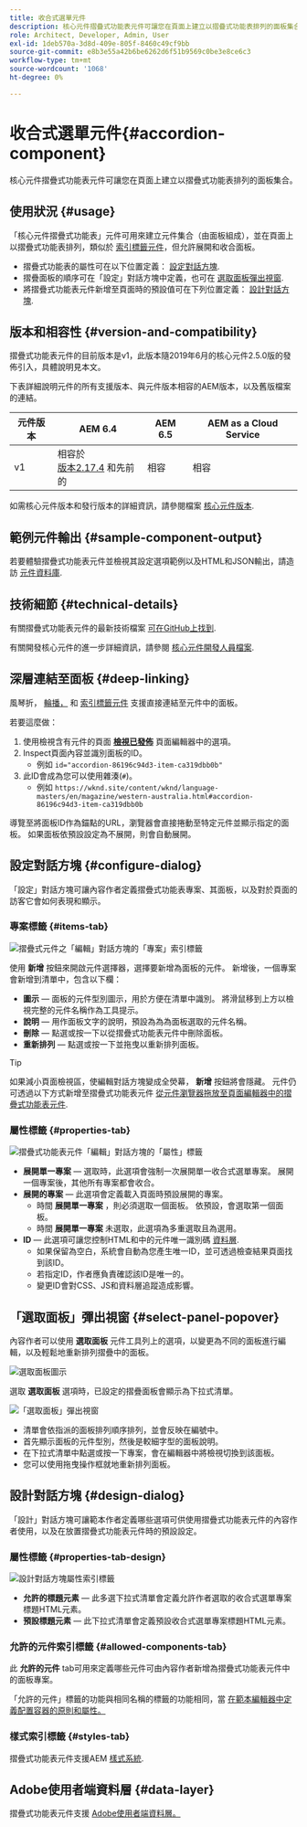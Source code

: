 ```yaml
---
title: 收合式選單元件
description: 核心元件摺疊式功能表元件可讓您在頁面上建立以摺疊式功能表排列的面板集合。
role: Architect, Developer, Admin, User
exl-id: 1deb570a-3d8d-409e-805f-8460c49cf9bb
source-git-commit: e8b3e55a42b6be6262d6f51b9569c0be3e8ce6c3
workflow-type: tm+mt
source-wordcount: '1068'
ht-degree: 0%

---
```


# 收合式選單元件{#accordion-component}

核心元件摺疊式功能表元件可讓您在頁面上建立以摺疊式功能表排列的面板集合。

## 使用狀況 {#usage}

「核心元件摺疊式功能表」元件可用來建立元件集合（由面板組成），並在頁面上以摺疊式功能表排列，類似於 [索引標籤元件](tabs.md)，但允許展開和收合面板。

* 摺疊式功能表的屬性可在以下位置定義： [設定對話方塊](#configure-dialog).
* 摺疊面板的順序可在「設定」對話方塊中定義，也可在 [選取面板彈出視窗](#select-panel-popover).
* 將摺疊式功能表元件新增至頁面時的預設值可在下列位置定義： [設計對話方塊](#design-dialog).

## 版本和相容性 {#version-and-compatibility}

摺疊式功能表元件的目前版本是v1，此版本隨2019年6月的核心元件2.5.0版的發佈引入，具體說明見本文。

下表詳細說明元件的所有支援版本、與元件版本相容的AEM版本，以及舊版檔案的連結。

| 元件版本 | AEM 6.4 | AEM 6.5 | AEM as a Cloud Service  |
|--- |--- |---|---|
| v1 | 相容於<br>[版本2.17.4](/help/versions.md) 和先前的 | 相容 | 相容 |

如需核心元件版本和發行版本的詳細資訊，請參閱檔案 [核心元件版本](/help/versions.md).

## 範例元件輸出 {#sample-component-output}

若要體驗摺疊式功能表元件並檢視其設定選項範例以及HTML和JSON輸出，請造訪 [元件資料庫](https://adobe.com/go/aem_cmp_library_accordion).

## 技術細節 {#technical-details}

有關摺疊式功能表元件的最新技術檔案 [可在GitHub上找到](https://adobe.com/go/aem_cmp_tech_accordion_v1).

有關開發核心元件的進一步詳細資訊，請參閱 [核心元件開發人員檔案](/help/developing/overview.md).

## 深層連結至面板 {#deep-linking}

風琴折， [輪播，](carousel.md) 和 [索引標籤元件](tabs.md) 支援直接連結至元件中的面板。

若要這麼做：

1. 使用檢視含有元件的頁面 **[檢視已發佈](https://experienceleague.adobe.com/docs/experience-manager-cloud-service/sites/authoring/fundamentals/editing-content.html#view-as-published)** 頁面編輯器中的選項。
1. Inspect頁面內容並識別面板的ID。
   * 例如 `id="accordion-86196c94d3-item-ca319dbb0b"`
1. 此ID會成為您可以使用雜湊(`#`)。
   * 例如 `https://wknd.site/content/wknd/language-masters/en/magazine/western-australia.html#accordion-86196c94d3-item-ca319dbb0b`

導覽至將面板ID作為錨點的URL，瀏覽器會直接捲動至特定元件並顯示指定的面板。 如果面板依預設設定為不展開，則會自動展開。

## 設定對話方塊 {#configure-dialog}

「設定」對話方塊可讓內容作者定義摺疊式功能表專案、其面板，以及對於頁面的訪客它會如何表現和顯示。

### 專案標籤 {#items-tab}

![摺疊式元件之「編輯」對話方塊的「專案」索引標籤](/help/assets/accordion-edit-items.png)

使用 **新增** 按鈕來開啟元件選擇器，選擇要新增為面板的元件。 新增後，一個專案會新增到清單中，包含以下欄：

* **圖示**  — 面板的元件型別圖示，用於方便在清單中識別。 將滑鼠移到上方以檢視完整的元件名稱作為工具提示。
* **說明**  — 用作面板文字的說明，預設為為為面板選取的元件名稱。
* **刪除**  — 點選或按一下以從摺疊式功能表元件中刪除面板。
* **重新排列**  — 點選或按一下並拖曳以重新排列面板。

>[!TIP]
>
>如果減小頁面檢視區，使編輯對話方塊變成全熒幕， **新增** 按鈕將會隱藏。 元件仍可透過以下方式新增至摺疊式功能表元件 [從元件瀏覽器拖放至頁面編輯器中的摺疊式功能表元件](https://helpx.adobe.com/experience-manager/6-5/sites/authoring/using/editing-content.html#InsertingaComponent).

### 屬性標籤 {#properties-tab}

![摺疊式功能表元件「編輯」對話方塊的「屬性」標籤](/help/assets/accordion-edit-properties.png)

* **展開單一專案**  — 選取時，此選項會強制一次展開單一收合式選單專案。 展開一個專案後，其他所有專案都會收合。
* **展開的專案**  — 此選項會定義載入頁面時預設展開的專案。
   * 時間 **展開單一專案** ，則必須選取一個面板。 依預設，會選取第一個面板。
   * 時間 **展開單一專案** 未選取，此選項為多重選取且為選用。
* **ID**  — 此選項可讓您控制HTML和中的元件唯一識別碼 [資料層](/help/developing/data-layer/overview.md).
   * 如果保留為空白，系統會自動為您產生唯一ID，並可透過檢查結果頁面找到該ID。
   * 若指定ID，作者應負責確認該ID是唯一的。
   * 變更ID會對CSS、JS和資料層追蹤造成影響。

## 「選取面板」彈出視窗 {#select-panel-popover}

內容作者可以使用 **選取面板** 元件工具列上的選項，以變更為不同的面板進行編輯，以及輕鬆地重新排列摺疊中的面板。

![選取面板圖示](/help/assets/select-panel-icon.png)

選取 **選取面板** 選項時，已設定的摺疊面板會顯示為下拉式清單。

![「選取面板」彈出視窗](/help/assets/select-panel-popover.png)

* 清單會依指派的面板排列順序排列，並會反映在編號中。
* 首先顯示面板的元件型別，然後是較細字型的面板說明。
* 在下拉式清單中點選或按一下專案，會在編輯器中將檢視切換到該面板。
* 您可以使用拖曳操作框就地重新排列面板。

## 設計對話方塊 {#design-dialog}

「設計」對話方塊可讓範本作者定義哪些選項可供使用摺疊式功能表元件的內容作者使用，以及在放置摺疊式功能表元件時的預設設定。

### 屬性標籤 {#properties-tab-design}

![設計對話方塊屬性索引標籤](/help/assets/accordion-design-properties.png)

* **允許的標題元素**  — 此多選下拉式清單會定義允許作者選取的收合式選單專案標題HTML元素。
* **預設標題元素**  — 此下拉式清單會定義預設收合式選單專案標題HTML元素。

### 允許的元件索引標籤 {#allowed-components-tab}

此 **允許的元件** tab可用來定義哪些元件可由內容作者新增為摺疊式功能表元件中的面板專案。

「允許的元件」標籤的功能與相同名稱的標籤的功能相同，當 [在範本編輯器中定義配置容器的原則和屬性。](https://experienceleague.adobe.com/docs/experience-manager-cloud-service/sites/authoring/features/templates.html#editing-a-template-layout-template-author)

### 樣式索引標籤 {#styles-tab}

摺疊式功能表元件支援AEM [樣式系統](/help/get-started/authoring.md#component-styling).

## Adobe使用者端資料層 {#data-layer}

摺疊式功能表元件支援 [Adobe使用者端資料層。](/help/developing/data-layer/overview.md)
